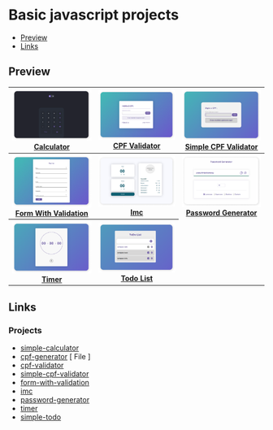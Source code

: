 # Basic javascript projects

- [Preview](#preview)
- [Links](#links)

## Preview

<table> 
  <tr>
    <th width="350px">
      <img src="https://github.com/stwgabriel/basic-js-projects/blob/main/.github/calculator.png">
      <a href="https://stwgabriel.space/basic-js-projects/simple-calculator">Calculator</a>
    </th>
    <th width="350px"> 
      <img src="https://github.com/stwgabriel/basic-js-projects/blob/main/.github/cpf-validator.png">
      <a href="https://stwgabriel.space/basic-js-projects/cpf-validator">CPF Validator</a>
    </th>
    <th width="350px">
      <img src="https://github.com/stwgabriel/basic-js-projects/blob/main/.github/simple-cpf-validator.png">
      <a href="https://stwgabriel.space/basic-js-projects/simple-cpf-validator">Simple CPF Validator</a>
    </th>
    
  </tr>
  <tr>
    <th width="350px" color="red">
      <img src="https://github.com/stwgabriel/basic-js-projects/blob/main/.github/val-form.png">
      <a href="https://stwgabriel.space/basic-js-projects/form-with-validation">Form With Validation</a>
    </th>
    <th width="350px"> 
      <img src="https://github.com/stwgabriel/basic-js-projects/blob/main/.github/imc.png">
      <a href="https://stwgabriel.space/basic-js-projects/imc">Imc</a>
    </th>
    <th width="350px">
      <img src="https://github.com/stwgabriel/basic-js-projects/blob/main/.github/pass-gen.png">
      <a href="https://stwgabriel.space/basic-js-projects/password-generator">Password Generator</a>
    </th>
  </tr> 
  
  <tr >
    <th width="350px" color="red">
      <img src="https://github.com/stwgabriel/basic-js-projects/blob/main/.github/timer.png">
      <a href="https://stwgabriel.space/basic-js-projects/timer">Timer</a>
    </th>
    <th width="350px"> 
      <img src="https://github.com/stwgabriel/basic-js-projects/blob/main/.github/todo-list.png">
      <a href="https://stwgabriel.space/basic-js-projects/simple-todo">Todo List</a>
    </th>
  </tr>
 </table>
 
 
 
 
 

## Links 
### Projects

- [simple-calculator](./simple-calculator)
- [cpf-generator](./cpf-generator) [ File ]
- [cpf-validator](./cpf-validator)
- [simple-cpf-validator](./simple-cpf-validator)
- [form-with-validation](./form-with-validation)
- [imc](./imc)
- [password-generator](./password-generator)
- [timer](./timer)
- [simple-todo](./simple-todo)
